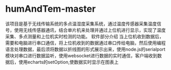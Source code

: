 # humAndTem-master
该项目是基于无线传输系统的多点温湿度采集系统，通过温度传感器采集温度信号，使用无线传感器通讯，结合单片机来处理并通过上位机进行显示，实现了温度采集、多点测量和上位机实时检测的功能。
软件部分介绍
当上位机收到数据后，需要和电脑进行串口通信，将上位机收到的数据通过串口传给电脑，然后使用编程语言处理数据，最后须将数据以折线图的形式展示出来，使用node.js的serialport模块对串口进行数据监听，使用websocket进行数据的实时通信，客户端收到数据后，使用echarts的setOption,使数据实时显示在图表上
